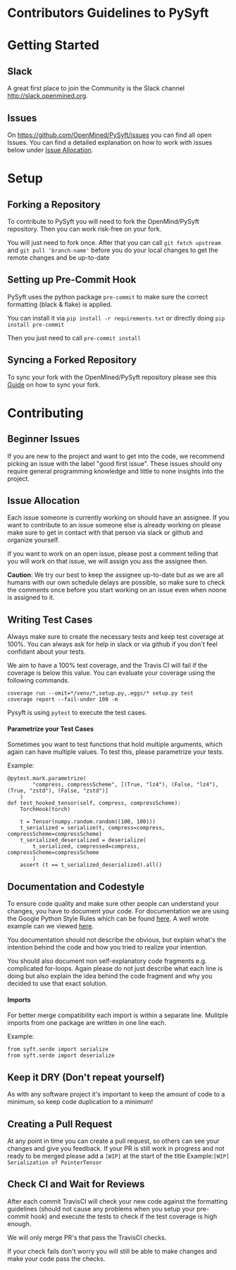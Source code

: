 # Contributors Guidelines to PySyft

# Getting Started

## Slack
A great first place to join the Community is the Slack channel http://slack.openmined.org.

## Issues
On https://github.com/OpenMined/PySyft/issues you can find all open Issues. You can find a detailed explanation on how to work with issues below under [Issue Allocation](#Issue-Allocation).


# Setup

## Forking a Repository
To contribute to PySyft you will need to fork the OpenMind/PySyft repository.
Then you can work risk-free on your fork.

You will just need to fork once. After that you can call `git fetch upstream` and `git pull 'branch-name'` before you do your local changes to get the remote changes and be up-to-date


## Setting up Pre-Commit Hook
PySyft uses the python package `pre-commit` to make sure the correct formatting (black & flake) is applied.

You can install it via `pip install -r requirements.txt` or directly doing `pip install pre-commit`

Then you just need to call `pre-commit install`

## Syncing a Forked Repository
To sync your fork with the OpenMined/PySyft repository please see this [Guide](https://help.github.com/articles/syncing-a-fork/) on how to sync your fork.

# Contributing

## Beginner Issues
If you are new to the project and want to get into the code, we recommend picking an issue with the label "good first issue". These issues should ony require general programming knowledge and little to none insights into the project.

## Issue Allocation
Each issue someone is currently working on should have an assignee. If you want to contribute to an issue someone else is already working on please make sure to get in contact with that person via slack or github and organize yourself.

If you want to work on an open issue, please post a comment telling that you will work on that issue, we will assign you ass the assignee then.

**Caution**: We try our best to keep the assignee up-to-date but as we are all humans with our own schedule delays are possible, so make sure to check the comments once before you start working on an issue even when noone is assigned to it.


## Writing Test Cases
Always make sure to create the necessary tests and keep test coverage at 100%. You can always ask for help in slack or via github if you don't feel confidant about your tests.

We aim to have a 100% test coverage, and the Travis CI will fail if the coverage is below this value. You can evaluate your coverage using the following commands.
```
coverage run --omit=*/venv/*,setup.py,.eggs/* setup.py test
coverage report --fail-under 100 -m
```

Pysyft is using `pytest` to execute the test cases.

#### Parametrize your Test Cases
Sometimes you want to test functions that hold multiple arguments, which again can have multiple values. To test this, please parametrize your tests.

Example:
```
@pytest.mark.parametrize(
        "compress, compressScheme", [(True, "lz4"), (False, "lz4"), (True, "zstd"), (False, "zstd")]
    )
def test_hooked_tensor(self, compress, compressScheme):
    TorchHook(torch)

    t = Tensor(numpy.random.random((100, 100)))
    t_serialized = serialize(t, compress=compress, compressScheme=compressScheme)
    t_serialized_deserialized = deserialize(
        t_serialized, compressed=compress, compressScheme=compressScheme
        )
    assert (t == t_serialized_deserialized).all()
```

## Documentation and Codestyle
To ensure code quality and make sure other people can understand your changes, you have to document your code. For documentation we are using the Google Python Style Rules which can be found [here](https://github.com/google/styleguide/blob/gh-pages/pyguide.md). A well wrote example can we viewed [here](https://sphinxcontrib-napoleon.readthedocs.io/en/latest/example_google.html).

You documentation should not describe the obvious, but explain what's the intention behind the code and how you tried to realize your intention.

You should also document non self-explanatory code fragments e.g. complicated for-loops. Again please do not just describe what each line is doing but also explain the idea behind the code fragment and why you decided to use that exact solution.

#### Imports
For better merge compatibility each import is within a separate line. Mulitple imports from one package are written in one line each.

Example:
```
from syft.serde import serialize
from syft.serde import deserialize
```

## Keep it DRY (Don't repeat yourself)
As with any software project it's important to keep the amount of code to a minimum, so keep code duplication to a minimum!


## Creating a Pull Request
At any point in time you can create a pull request, so others can see your changes and give you feedback.
If your PR is still work in progress and not ready to be merged please add a `[WIP]` at the start of the title
Example:`[WIP] Serialization of PointerTensor`


## Check CI and Wait for Reviews
After each commit TravisCI will check your new code against the formatting guidelines (should not cause any problems when you setup your pre-commit hook) and execute the tests to check if the test coverage is high enough.

We will only merge PR's that pass the TravisCI checks.

If your check fails don't worry you will still be able to make changes and make your code pass the checks.
